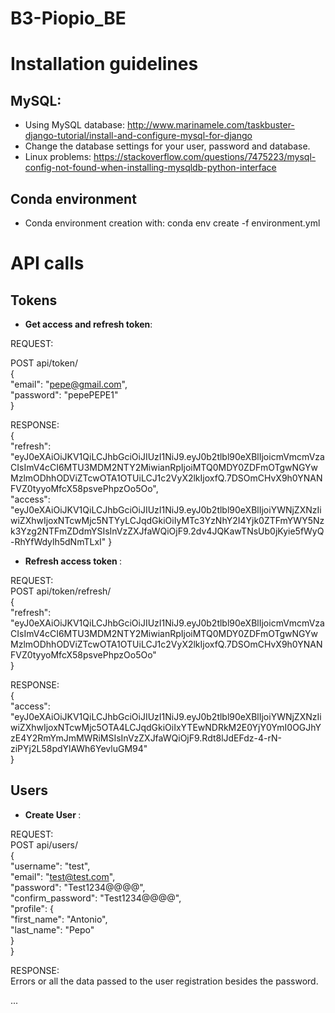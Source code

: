 # B3-Piopio_BE

# Installation guidelines
## MySQL:

- Using MySQL database: http://www.marinamele.com/taskbuster-django-tutorial/install-and-configure-mysql-for-django
- Change the database settings for your user, password and database.
- Linux problems: https://stackoverflow.com/questions/7475223/mysql-config-not-found-when-installing-mysqldb-python-interface

## Conda environment
- Conda environment creation with: conda env create -f environment.yml

# API calls

## Tokens
- <b>Get access and refresh token</b>: 

REQUEST:

POST api/token/
\
{\
    "email": "pepe@gmail.com",\
	"password": "pepePEPE1"\
} 

RESPONSE:
\
{\
    "refresh": "eyJ0eXAiOiJKV1QiLCJhbGciOiJIUzI1NiJ9.eyJ0b2tlbl90eXBlIjoicmVmcmVzaCIsImV4cCI6MTU3MDM2NTY2MiwianRpIjoiMTQ0MDY0ZDFmOTgwNGYwMzlmODhhODViZTcwOTA1OTUiLCJ1c2VyX2lkIjoxfQ.7DSOmCHvX9h0YNANFVZ0tyyoMfcX58psvePhpzOo5Oo",\
    "access": "eyJ0eXAiOiJKV1QiLCJhbGciOiJIUzI1NiJ9.eyJ0b2tlbl90eXBlIjoiYWNjZXNzIiwiZXhwIjoxNTcwMjc5NTYyLCJqdGkiOiIyMTc3YzNhY2I4Yjk0ZTFmYWY5Nzk3Yzg2NTFmZDdmYSIsInVzZXJfaWQiOjF9.2dv4JQKawTNsUb0jKyie5fWyQ-RhYfWdylh5dNmTLxI"
}

- <b> Refresh access token </b>:

REQUEST:
\
POST api/token/refresh/
\
{\
    "refresh": "eyJ0eXAiOiJKV1QiLCJhbGciOiJIUzI1NiJ9.eyJ0b2tlbl90eXBlIjoicmVmcmVzaCIsImV4cCI6MTU3MDM2NTY2MiwianRpIjoiMTQ0MDY0ZDFmOTgwNGYwMzlmODhhODViZTcwOTA1OTUiLCJ1c2VyX2lkIjoxfQ.7DSOmCHvX9h0YNANFVZ0tyyoMfcX58psvePhpzOo5Oo"\
}

RESPONSE:
\
{\
    "access": "eyJ0eXAiOiJKV1QiLCJhbGciOiJIUzI1NiJ9.eyJ0b2tlbl90eXBlIjoiYWNjZXNzIiwiZXhwIjoxNTcwMjc5OTA4LCJqdGkiOiIxYTEwNDRkM2E0YjY0YmI0OGJhYzE4Y2RmYmJmMWRiMSIsInVzZXJfaWQiOjF9.Rdt8lJdEFdz-4-rN-ziPYj2L58pdYlAWh6YevluGM94"\
}

## Users

- <b> Create User </b>:

REQUEST:
\
POST api/users/
\
{\
    "username": "test",\
    "email": "test@test.com",\
    "password": "Test1234@@@@",\
    "confirm_password": "Test1234@@@@",\
    "profile": {\
        "first_name": "Antonio",\
         "last_name": "Pepo"\
    }\
}

RESPONSE:
\
Errors or all the data passed to the user registration besides the password.

...